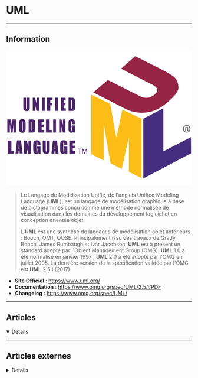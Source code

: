 # UML
----

## <i class="fa-solid fa-hashtag"></i> Information

![Logo](../../_media/developpement/uml/uml_logo.svg ':size=250 :no-zoom')


> <i class="fa-solid fa-quote-left"></i> Le Langage de Modélisation Unifié, de l'anglais Unified Modeling Language (**UML**), est un langage de modélisation graphique à base de pictogrammes conçu comme une méthode normalisée de visualisation dans les domaines du développement logiciel et en conception orientée objet.
>
> L'**UML** est une synthèse de langages de modélisation objet antérieurs : Booch, OMT, OOSE. Principalement issu des travaux de Grady Booch, James Rumbaugh et Ivar Jacobson, **UML** est à présent un standard adopté par l'Object Management Group (OMG). **UML** 1.0 a été normalisé en janvier 1997 ; **UML** 2.0 a été adopté par l'OMG en juillet 2005. La dernière version de la spécification validée par l'OMG est **UML** 2.5.1 (2017) <i class="fa-solid fa-quote-left fa-rotate-180"></i>


- <i class="fa-solid fa-globe"></i> **Site Officiel** : https://www.uml.org/
- <i class="fa-solid fa-book"></i> **Documentation** : https://www.omg.org/spec/UML/2.5.1/PDF
- <i class="fa-solid fa-file-circle-question"></i> **Changelog** : https://www.omg.org/spec/UML/

---

## <i class="fa-regular fa-newspaper"></i> Articles

<details open>

</details>

---

## <i class="fa-solid fa-glasses"></i> Articles externes

<details>

- [How to use Unified Modeling Language in IT architecture diagrams](https://www.redhat.com/architect/what-unified-modeling-language-UML)
- [How to create static diagrams in Unified Modeling Language](https://www.redhat.com/architect/static-UML-diagramming)
- [How to create dynamic diagrams in Unified Modeling Language](https://www.redhat.com/architect/dynamic-UML-diagramming)

</details>
